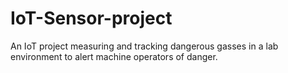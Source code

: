 # IoT-Sensor-project
An IoT project measuring and tracking dangerous gasses in a lab environment to alert machine operators of danger.
